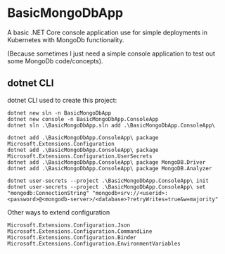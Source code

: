 # BasicMongoDbApp

A basic .NET Core console application use for simple deployments in Kubernetes with MongoDb functionality.

(Because sometimes I just need a simple console application to test out some MongoDb code/concepts).

## dotnet CLI

dotnet CLI used to create this project:

```ps1: In C:\src\github.com\ongzhixian\BasicMongoDbApp
dotnet new sln -n BasicMongoDbApp
dotnet new console -n BasicMongoDbApp.ConsoleApp
dotnet sln .\BasicMongoDbApp.sln add .\BasicMongoDbApp.ConsoleApp\

dotnet add .\BasicMongoDbApp.ConsoleApp\ package Microsoft.Extensions.Configuration
dotnet add .\BasicMongoDbApp.ConsoleApp\ package Microsoft.Extensions.Configuration.UserSecrets
dotnet add .\BasicMongoDbApp.ConsoleApp\ package MongoDB.Driver
dotnet add .\BasicMongoDbApp.ConsoleApp\ package MongoDB.Analyzer

dotnet user-secrets --project .\BasicMongoDbApp.ConsoleApp\ init
dotnet user-secrets --project .\BasicMongoDbApp.ConsoleApp\ set "mongodb:ConnectionString" "mongodb+srv://<userid>:<password>@<mongodb-server>/<database>?retryWrites=true&w=majority"

```

Other ways to extend configuration

```
Microsoft.Extensions.Configuration.Json
Microsoft.Extensions.Configuration.CommandLine 
Microsoft.Extensions.Configuration.Binder 
Microsoft.Extensions.Configuration.EnvironmentVariables
```